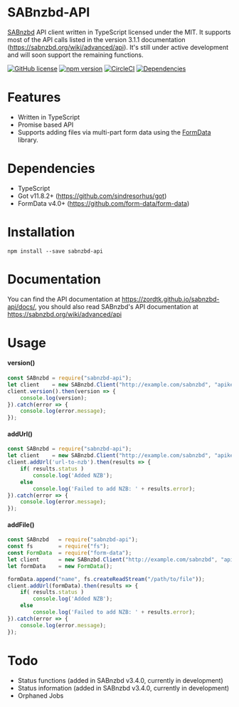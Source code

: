 # SABnzbd-API
[SABnzbd](http://sabnzbd.org/) API client written in TypeScript licensed under the MIT. It supports most of the API calls listed in the version 3.1.1 documentation (https://sabnzbd.org/wiki/advanced/api). It's still under active development and will soon support the remaining functions.

[![GitHub license](https://img.shields.io/badge/license-MIT-blue.svg)](https://github.com/zordtk/sabnzbd-api/blob/main/LICENSE)  [![npm version](https://img.shields.io/npm/v/sabnzbd-api.svg?style=flat)](https://www.npmjs.com/package/sabnzbd-api) [![CircleCI](https://circleci.com/gh/zordtk/sabnzbd-api.svg?style=shield)](https://circleci.com/gh/zordtk/sabnzbd-api) [![Dependencies](https://img.shields.io/david/zordtk/sabnzbd-api)](https://david-dm.org/zordtk/sabnzbd-api)

# Features
* Written in TypeScript
* Promise based API
* Supports adding files via multi-part form data using the [FormData](https://github.com/form-data/form-data) library.

# Dependencies
* TypeScript
* Got v11.8.2+ (https://github.com/sindresorhus/got)
* FormData v4.0+ (https://github.com/form-data/form-data)

# Installation
```npm install --save sabnzbd-api```

# Documentation
You can find the API documentation at https://zordtk.github.io/sabnzbd-api/docs/, you should also read SABnzbd's API documentation at https://sabnzbd.org/wiki/advanced/api

# Usage
#### version()
```javascript
const SABnzbd = require("sabnzbd-api");
let client    = new SABnzbd.Client("http://example.com/sabnzbd", "apikey");
client.version().then(version => {
    console.log(version);
}).catch(error => {
    console.log(error.message);
});
```

#### addUrl()
```javascript
const SABnzbd = require("sabnzbd-api");
let client    = new SABnzbd.Client("http://example.com/sabnzbd", "apikey");
client.addUrl('url-to-nzb').then(results => {
    if( results.status )
        console.log('Added NZB');
    else
        console.log('Failed to add NZB: ' + results.error);
}).catch(error => {
    console.log(error.message);
});
```

#### addFile()
```javascript
const SABnzbd   = require("sabnzbd-api");
const fs        = require("fs");
const FormData  = require("form-data");
let client      = new SABnzbd.Client("http://example.com/sabnzbd", "apikey");
let formData    = new FormData();

formData.append("name", fs.createReadStream("/path/to/file"));
client.addUrl(formData).then(results => {
    if( results.status )
        console.log('Added NZB');
    else
        console.log('Failed to add NZB: ' + results.error);
}).catch(error => {
    console.log(error.message);
});
```

# Todo
* Status functions (added in SABnzbd v3.4.0, currently in development)
* Status information (added in SABnzbd v3.4.0, currently in development)
* Orphaned Jobs
